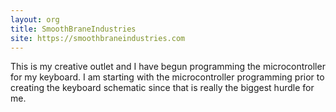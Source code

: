 ```yaml
---
layout: org
title: SmoothBraneIndustries
site: https://smoothbraneindustries.com
---
```

This is my creative outlet and I have begun programming the microcontroller for my keyboard.  I am starting with the microcontroller programming prior to creating the keyboard schematic since that is really the biggest hurdle for me.